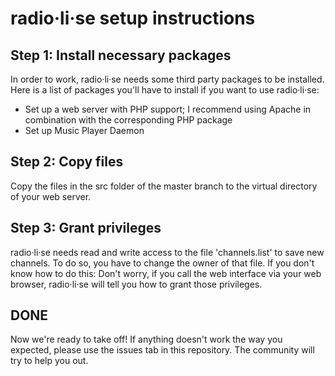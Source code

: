 # radio·li·se setup instructions

## Step 1: Install necessary packages

In order to work, radio·li·se needs some third party packages to be installed. Here is a list of packages you'll have to install if you want to use radio·li·se:

* Set up a web server with PHP support; I recommend using Apache in combination with the corresponding PHP package
* Set up Music Player Daemon

## Step 2: Copy files

Copy the files in the src folder of the master branch to the virtual directory of your web server.

## Step 3: Grant privileges

radio·li·se needs read and write access to the file 'channels.list' to save new channels. To do so, you have to change the owner of that file. If you don't know how to do this: Don't worry, if you call the web interface via your web browser, radio·li·se will tell you how to grant those privileges.

## DONE

Now we're ready to take off! If anything doesn't work the way you expected, please use the issues tab in this repository. The community will try to help you out.
